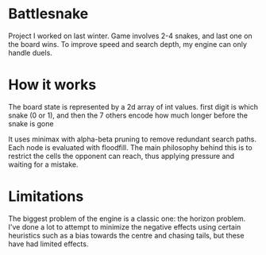# Battlesnake

Project I worked on last winter. Game involves 2-4 snakes, and last one on the board wins. To improve speed and search depth, my engine can only handle duels.

# How it works

The board state is represented by a 2d array of int values. first digit is which snake (0 or 1), and then the 7 others encode how much longer before the snake is gone

It uses minimax with alpha-beta pruning to remove redundant search paths. Each node is evaluated with floodfill. The main philosophy behind this is to restrict the cells the opponent can reach, thus applying pressure and waiting for a mistake.

# Limitations

The biggest problem of the engine is a classic one: the horizon problem. I've done a lot to attempt to minimize the negative effects using certain heuristics such as a bias towards the centre and chasing tails, but these have had limited effects.
